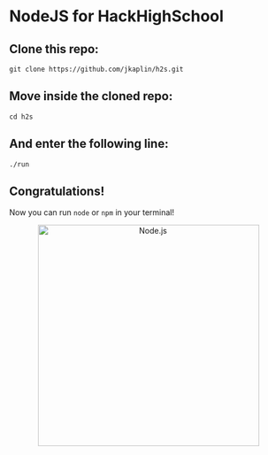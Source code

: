 
# NodeJS for HackHighSchool
## Clone this repo:
`git clone https://github.com/jkaplin/h2s.git`
## Move inside the cloned repo:
`cd h2s`
## And enter the following line:
`./run`
## Congratulations!
Now you can run `node` or `npm` in your terminal!

<p align="center">
  <a href="https://nodejs.org/">
    <img
      alt="Node.js"
      src="https://nodejs.org/static/images/logo-light.svg"
      width="400"
    />
  </a>
</p>
